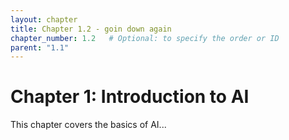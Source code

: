 ```yaml
---
layout: chapter
title: Chapter 1.2 - goin down again 
chapter_number: 1.2   # Optional: to specify the order or ID
parent: "1.1"
---
```

# Chapter 1: Introduction to AI

This chapter covers the basics of AI...
